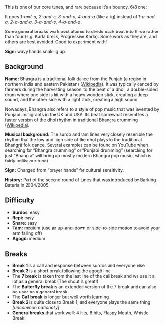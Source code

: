 This is one of our core tunes, and rare because it’s a bouncy, 6/8 one:

It goes *1-and-a, 2-and-a, 3-and-a, 4-and-a* (like a jig) instead of *1-a-and-a, 2-a-and-a, 3-a-and-a, 4-a-and-a*.

Some general breaks work best altered to divide each beat into three rather than four (e.g. Karla break, Progressive Karla).
Some work as they are, and others are best avoided. Good to experiment with!

**Sign:** wavy hands snaking up.

## Background

**Name:** Bhangra is a traditional folk dance from the Punjab (a region in northern India and eastern Pakistan) ([Wikipedia](https://en.wikipedia.org/wiki/Bhangra_(dance))). It was typically danced by farmers during the harvesting season, to the beat of a dhol, a double-sided drum where one side is hit with a heavy wooden stick, creating a deep sound, and the other side with a light stick, creating a high sound.

Nowadays, Bhangra also refers to a style of pop music that was invented by Punjabi immigrants in the UK and USA. Its beat somewhat resembles a faster version of the dhol rhythm in traditional Bhangra drumming ([Wikipedia](https://en.wikipedia.org/wiki/Bhangra_(music))).

**Musical background:** The surdo and tam lines very closely resemble the rhythm that the low and high side of the dhol plays to the traditional Bhaṅgṛā folk dance. Several examples can be found on YouTube when searching for “Bhangra drumming” or “Punjabi drumming” (searching for just “Bhangra” will bring up mostly modern Bhangra pop music, which is fairly unlike our tune).

**Sign:** Changed from “prayer hands” for cultural sensitivity.

**History:** Part of the second round of tunes that was introduced by Barking Bateria in 2004/2005.

## Difficulty

* **Surdos:** easy
* **Repi:** easy
* **Snare:** easy
* **Tam:** medium (use an up-and-down or side-to-side motion to avoid your arm falling off)
* **Agogô:** medium

## Breaks

* **Break 1** is a call and response between surdos and everyone else
* **Break 3** is a short break following the agogô line
* The **7 break** is taken from the last line of the call break and we use it a lot as a general break (The shout is great!)
* The **Butterfly break** is an extended version of the 7 break and can also be used as a general break
* The **Call break** is longer but well worth learning
* **Break 2** is quite close to Break 1, and everyone plays the same thing _\[uncommon nationally\]_
* **General breaks** that work well: 4 hits, 8 hits, Flappy Mouth, Whistle Break
